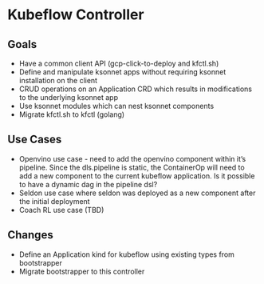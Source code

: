 # Kubeflow Controller

## Goals

- Have a common client API (gcp-click-to-deploy and kfctl.sh)
- Define and manipulate ksonnet apps without requiring ksonnet installation on the client
- CRUD operations on an Application CRD which results in modifications to the underlying ksonnet app
- Use ksonnet modules which can nest ksonnet components
- Migrate kfctl.sh to kfctl (golang)

## Use Cases

- Openvino use case - need to add the openvino component within it’s pipeline. Since the dls.pipeline is static, the ContainerOp will need to add a new component to the current kubeflow application. Is it possible to have a dynamic dag in the pipeline dsl?
- Seldon use case where seldon was deployed as a new component after the initial deployment
- Coach RL use case (TBD)


## Changes

- Define an Application kind for kubeflow using existing types from bootstrapper
- Migrate bootstrapper to this controller


